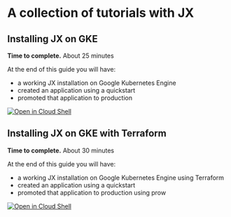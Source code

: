 # A collection of tutorials with JX

## Installing JX on GKE

**Time to complete.** About 25 minutes

At the end of this guide you will have:

* a working JX installation on Google Kubernetes Engine
* created an application using a quickstart
* promoted that application to production

[![Open in Cloud Shell](http://gstatic.com/cloudssh/images/open-btn.svg)](https://console.cloud.google.com/cloudshell/open?git_repo=https%3A%2F%2Fgithub.com%2Fjenkins-x%2Fjx-tutorial&page=editor&print=install-guide.txt&tutorial=tutorials%2Finstall-jx-on-gke%2Flesson.md)

## Installing JX on GKE with Terraform

**Time to complete.** About 30 minutes

At the end of this guide you will have:

* a working JX installation on Google Kubernetes Engine using Terraform
* created an application using a quickstart
* promoted that application to production using prow

[![Open in Cloud Shell](http://gstatic.com/cloudssh/images/open-btn.svg)](https://console.cloud.google.com/cloudshell/open?git_repo=https%3A%2F%2Fgithub.com%2Fjenkins-x%2Fjx-tutorial&page=editor&print=install-guide.txt&tutorial=tutorials%2Finstall-jx-on-gke-with-terraform%2Flesson.md)

